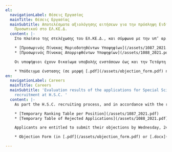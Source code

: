 ```yaml
---
el:
  navigationLabel: Θέσεις Εργασίας
  mainTitle: Θέσεις Εργασίας
  mainSubtitle: Αποτελέσματα αξιολόγησης αιτήσεων για την πρόσληψη Ειδικού Επιστημονικού
    Προσωπικού στο ΕΛ.ΚΕ.Δ.
  content: |-
    Στο πλαίσιο της στελέχωσης του ΕΛ.ΚΕ.Δ., και σύμφωνα με την υπ’ αρ. οικ.129/19-2-2021 [Προκήρυξη](https://res.cloudinary.com/front-end-matters/image/upload/v1614419555/hellenic-space-center/%CE%A0%CF%81%CE%BF%CE%BA%CE%AE%CF%81%CF%85%CE%BE%CE%B7.pdf) (Τεύχος Προκηρύξεων Α.Σ.Ε.Π. 8/26.02.2021), ανακοινώνονται τα αποτελέσματα της αξιολόγησης των αιτήσεων των υποψηφίων για την πλήρωση δέκα (10) θέσεων Ειδικού Επιστημονικού Προσωπικού.

    * [Προσωρινός Πίνακας Μοριοδοτηθέντων Υποψηφίων](/assets/1087_2021.pdf)
    * [Προσωρινός Πίνακας Απορριφθέντων Υποψηφίων](/assets/1088_2021.pdf)

    Οι υποψήφιοι έχουν δικαίωμα υποβολής ενστάσεων έως και την Τετάρτη 24 Νοεμβρίου 2021, ως τις 23:59, **αποκλειστικά μέσω ηλεκτρονικής αλληλογραφίας**, αποστέλλοντας συμπληρωμένο το Υπόδειγμα Ένστασης στη Γραμματεία του ΕΛ.ΚΕ.Δ. στη διεύθυνση ηλ. ταχ. [sec@hsc.gov.gr](mailto:sec@hsc.gov.gr).

    * Υπόδειγμα ένστασης (σε μορφή [.pdf](/assets/objection_form.pdf) ή [.](/assets/_.docx)[docx](/assets/objection_form.docx))
en:
  navigationLabel: Careers
  mainTitle: Careers
  mainSubtitle: 'Evaluation results of the applications for Special Scientific Personnel
    recruitment at H.S.C. '
  content: |-
    As part the H.S.C. recruiting process, and in accordance with the relevant [Proclamation](https://res.cloudinary.com/front-end-matters/image/upload/v1614419555/hellenic-space-center/%CE%A0%CF%81%CE%BF%CE%BA%CE%AE%CF%81%CF%85%CE%BE%CE%B7.pdf), the evaluation results of the applications for ten (10) positions of Special Scientific Personnel have been announced.

    * [Temporary Ranking Table per Position](/assets/1087_2021.pdf)
    * [Temporary Table of Rejected Applications](/assets/1088_2021.pdf)

    Applicants are entitled to submit their objections by Wednesday, 24th of November 2021, until 23:59, **via e-mail exclusively**, by sending a filled Objection Form at the H.S.C. Secretary, at [sec@hsc.gov.gr](mailto:sec@hsc.gov.gr).

    * Objection Form (in [.pdf](/assets/objection_form.pdf) or [.docx](/assets/objection_form.docx) format)

---
```

